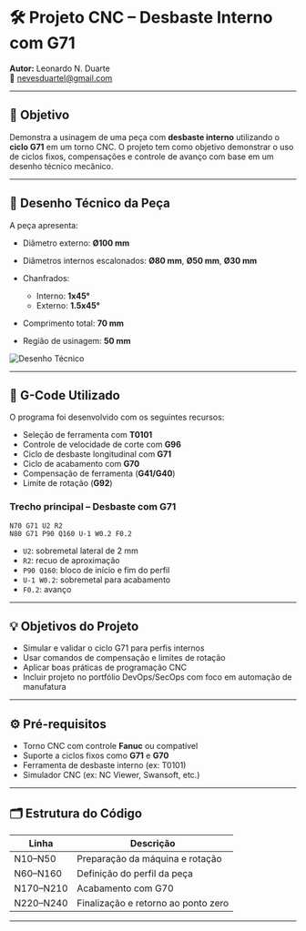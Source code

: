 # 🛠️ Projeto CNC – Desbaste Interno com G71
**Autor:** Leonardo N. Duarte  
📧 nevesduartel@gmail.com 

---

## 🎯 Objetivo

Demonstra a usinagem de uma peça com **desbaste interno** utilizando o **ciclo G71** em um torno CNC. O projeto tem como objetivo demonstrar o uso de ciclos fixos, compensações e controle de avanço com base em um desenho técnico mecânico.

---

## 📐 Desenho Técnico da Peça

A peça apresenta:

* Diâmetro externo: **Ø100 mm**
* Diâmetros internos escalonados: **Ø80 mm**, **Ø50 mm**, **Ø30 mm**
* Chanfrados:

  * Interno: **1x45°**
  * Externo: **1.5x45°**
* Comprimento total: **70 mm**
* Região de usinagem: **50 mm**

![Desenho Técnico](./Captura%20de%20tela%202025-07-29%20145955.png)

---

## 🧾 G-Code Utilizado

O programa foi desenvolvido com os seguintes recursos:

* Seleção de ferramenta com **T0101**
* Controle de velocidade de corte com **G96**
* Ciclo de desbaste longitudinal com **G71**
* Ciclo de acabamento com **G70**
* Compensação de ferramenta (**G41/G40**)
* Limite de rotação (**G92**)

### Trecho principal – Desbaste com G71

```gcode
N70 G71 U2 R2
N80 G71 P90 Q160 U-1 W0.2 F0.2
```

* `U2`: sobremetal lateral de 2 mm
* `R2`: recuo de aproximação
* `P90 Q160`: bloco de início e fim do perfil
* `U-1 W0.2`: sobremetal para acabamento
* `F0.2`: avanço

---

## 💡 Objetivos do Projeto

* Simular e validar o ciclo G71 para perfis internos
* Usar comandos de compensação e limites de rotação
* Aplicar boas práticas de programação CNC
* Incluir projeto no portfólio DevOps/SecOps com foco em automação de manufatura

---

## ⚙️ Pré-requisitos

* Torno CNC com controle **Fanuc** ou compatível
* Suporte a ciclos fixos como **G71** e **G70**
* Ferramenta de desbaste interno (ex: T0101)
* Simulador CNC (ex: NC Viewer, Swansoft, etc.)

---

## 🗂 Estrutura do Código

| Linha     | Descrição                           |
| --------- | ----------------------------------- |
| N10–N50   | Preparação da máquina e rotação     |
| N60–N160  | Definição do perfil da peça         |
| N170–N210 | Acabamento com G70                  |
| N220–N240 | Finalização e retorno ao ponto zero |

---
